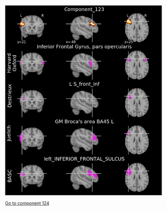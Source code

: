 ![123](preliminary/123.jpg "Component 123")

[Go to component 124](https://parietal-inria.github.io/MODL_atlas/128/124 "Component 124")

